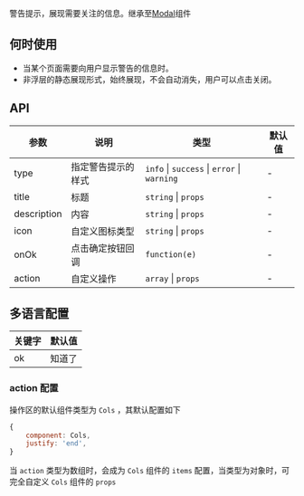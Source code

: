 警告提示，展现需要关注的信息。继承至[Modal](./#!components!index?type=Modal&tab=docs)组件

## 何时使用

- 当某个页面需要向用户显示警告的信息时。
- 非浮层的静态展现形式，始终展现，不会自动消失，用户可以点击关闭。

## API

| 参数        | 说明               | 类型                                        | 默认值   |
| ----------- | ------------------ | ------------------------------------------- | -------- |
| type        | 指定警告提示的样式 | `info` \| `success` \| `error` \| `warning` | -        |
| title       | 标题               | `string` \| `props`                         | -        |
| description | 内容               | `string` \| `props`                         | -        |
| icon        | 自定义图标类型     | `string` \| `props`                         | -        |
| onOk        | 点击确定按钮回调   | `function(e)`                               | -        |
| action      | 自定义操作         | `array` \| `props`                          | -        |

## 多语言配置

| 关键字        | 默认值               |
| ----------- | ------------------ |
| ok        | 知道了 |


### action 配置

操作区的默认组件类型为 `Cols` ，其默认配置如下

```javascript
{
    component: Cols,
    justify: 'end',
}
```

当 `action` 类型为数组时，会成为 `Cols` 组件的 `items` 配置，当类型为对象时，可完全自定义 `Cols` 组件的 `props`
